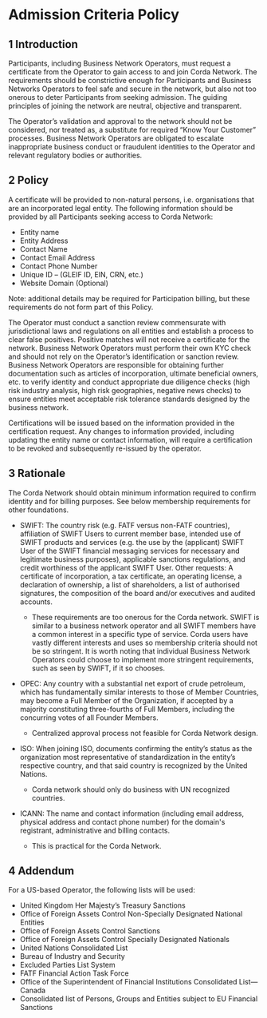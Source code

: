 # Admission Criteria Policy

## 1 Introduction

Participants, including Business Network Operators, must request a certificate from the Operator to gain 
access to and join Corda Network. The requirements should be constrictive enough for Participants and Business 
Networks Operators to feel safe and secure in the network, but also not too onerous to deter Participants from seeking 
admission. The guiding principles of joining the network are neutral, objective and transparent.

The Operator’s validation and approval to the network should not be considered, nor treated as, a substitute for 
required “Know Your Customer” processes. Business Network Operators are obligated to escalate inappropriate business 
conduct or fraudulent identities to the Operator and relevant regulatory bodies or authorities.

## 2 Policy

A certificate will be provided to non-natural persons, i.e. organisations that are an incorporated legal entity.
The following information should be provided by all Participants seeking access to Corda Network:  

* Entity name
* Entity Address
* Contact Name
* Contact Email Address
* Contact Phone Number
* Unique ID – (GLEIF ID, EIN, CRN, etc.)
* Website Domain (Optional)

Note: additional details may be required for Participation billing, but these requirements do not form part of this Policy.

The Operator must conduct a sanction review commensurate with jurisdictional laws and regulations on all entities and 
establish a process to clear false positives. Positive matches will not receive a certificate for the network. Business Network 
Operators must perform their own KYC check and should not rely on the Operator’s identification or sanction review. 
Business Network Operators are responsible for obtaining further documentation such as articles of incorporation, 
ultimate beneficial owners, etc. to verify identity and conduct appropriate due diligence checks (high risk industry 
analysis, high risk geographies, negative news checks) to ensure entities meet acceptable risk tolerance standards 
designed by the business network.

Certifications will be issued based on the information provided in the certification request. Any changes to information 
provided, including updating the entity name or contact information, will require a certification to be revoked and 
subsequently re-issued by the operator.

## 3 Rationale

The Corda Network should obtain minimum information required to confirm identity and for billing purposes. See below 
membership requirements for other foundations.

* SWIFT: The country risk (e.g. FATF versus non-FATF countries), affiliation of SWIFT Users to current member base, 
intended use of SWIFT products and services (e.g. the use by the (applicant) SWIFT User of the SWIFT financial messaging 
services for necessary and legitimate business purposes), applicable sanctions regulations, and credit worthiness of the 
applicant SWIFT User. Other requests: A certificate of incorporation, a tax certificate, an operating license, a 
declaration of ownership, a list of shareholders, a list of authorised signatures, the composition of the board and/or 
executives and audited accounts.
    * These requirements are too onerous for the Corda network. SWIFT is similar to a business network operator and all 
    SWIFT members have a common interest in a specific type of service. Corda users have vastly different interests and 
    uses so membership criteria should not be so stringent. It is worth noting that individual Business Network 
    Operators could choose to implement more stringent requirements, such as seen by SWIFT, if it so chooses.

* OPEC: Any country with a substantial net export of crude petroleum, which has fundamentally similar interests to 
those of Member Countries, may become a Full Member of the Organization, if accepted by a majority constituting 
three-fourths of Full Members, including the concurring votes of all Founder Members.
    * Centralized approval process not feasible for Corda Network design.

* ISO: When joining ISO, documents confirming the entity’s status as the organization most representative of 
standardization in the entity’s respective country, and that said country is recognized by the United Nations.
    * Corda network should only do business with UN recognized countries.

* ICANN: The name and contact information (including email address, physical address and contact phone number) for the 
domain's registrant, administrative and billing contacts.
    * This is practical for the Corda Network.  
    

## 4 Addendum

For a US-based Operator, the following lists will be used:

* United Kingdom Her Majesty’s Treasury Sanctions    
* Office of Foreign Assets Control Non-Specially Designated National Entities
* Office of Foreign Assets Control Sanctions         
* Office of Foreign Assets Control Specially Designated Nationals
* United Nations Consolidated List
* Bureau of Industry and Security
* Excluded Parties List System
* FATF Financial Action Task Force         
* Office of the Superintendent of Financial Institutions Consolidated List—Canada
* Consolidated list of Persons, Groups and Entities subject to EU Financial Sanctions